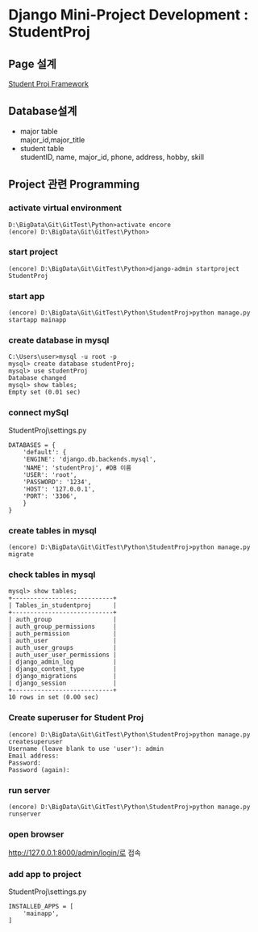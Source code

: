 # Django Mini-Project Development : StudentProj
## Page 설계
[Student Proj Framework](https://ovenapp.io/view/zJ7l3VtTbCFAkeFOaEBnHeKCZ4yZbrgK/gHmzC)
## Database설계
* major table  
major_id,major_title
* student table   
studentID, name, major_id, phone, address, hobby, skill 
## Project 관련 Programming
### activate virtual environment
```
D:\BigData\Git\GitTest\Python>activate encore
(encore) D:\BigData\Git\GitTest\Python>
```
### start project
`(encore) D:\BigData\Git\GitTest\Python>django-admin startproject StudentProj`
### start app
`(encore) D:\BigData\Git\GitTest\Python\StudentProj>python manage.py startapp mainapp`
### create database in mysql
```
C:\Users\user>mysql -u root -p
mysql> create database studentProj;
mysql> use studentProj
Database changed
mysql> show tables;
Empty set (0.01 sec) 
```
### connect mySql 
StudentProj\settings.py
```
DATABASES = {
    'default': {
    'ENGINE': 'django.db.backends.mysql',
    'NAME': 'studentProj', #DB 이름
    'USER': 'root',
    'PASSWORD': '1234',
    'HOST': '127.0.0.1',
    'PORT': '3306',
    }
}
```
### create tables in mysql
```
(encore) D:\BigData\Git\GitTest\Python\StudentProj>python manage.py migrate
```
### check tables in mysql
```
mysql> show tables;
+----------------------------+
| Tables_in_studentproj      |
+----------------------------+
| auth_group                 |
| auth_group_permissions     |
| auth_permission            |
| auth_user                  |
| auth_user_groups           |
| auth_user_user_permissions |
| django_admin_log           |
| django_content_type        |
| django_migrations          |
| django_session             |
+----------------------------+
10 rows in set (0.00 sec)
```
### Create superuser for Student Proj
```
(encore) D:\BigData\Git\GitTest\Python\StudentProj>python manage.py createsuperuser
Username (leave blank to use 'user'): admin
Email address:
Password:
Password (again):
```
### run server
```
(encore) D:\BigData\Git\GitTest\Python\StudentProj>python manage.py runserver
```
### open browser 
http://127.0.0.1:8000/admin/login/로 접속 
### add app to project
StudentProj\settings.py
```
INSTALLED_APPS = [
    'mainapp',
]
```
